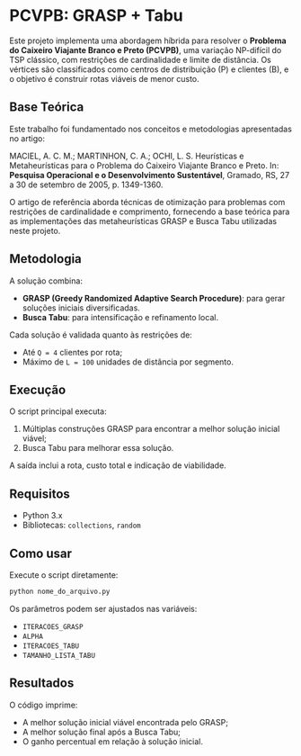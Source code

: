 # PCVPB: GRASP + Tabu

Este projeto implementa uma abordagem híbrida para resolver o **Problema do Caixeiro Viajante Branco e Preto (PCVPB)**, uma variação NP-difícil do TSP clássico, com restrições de cardinalidade e limite de distância. Os vértices são classificados como centros de distribuição (P) e clientes (B), e o objetivo é construir rotas viáveis de menor custo.

## Base Teórica
Este trabalho foi fundamentado nos conceitos e metodologias apresentadas no artigo:

MACIEL, A. C. M.; MARTINHON, C. A.; OCHI, L. S. Heurísticas e Metaheurísticas para o Problema do Caixeiro Viajante Branco e Preto. In: **Pesquisa Operacional e o Desenvolvimento Sustentável**, Gramado, RS, 27 a 30 de setembro de 2005, p. 1349-1360.

O artigo de referência aborda técnicas de otimização para problemas com restrições de cardinalidade e comprimento, fornecendo a base teórica para as implementações das metaheurísticas GRASP e Busca Tabu utilizadas neste projeto.

## Metodologia

A solução combina:

* **GRASP (Greedy Randomized Adaptive Search Procedure)**: para gerar soluções iniciais diversificadas.
* **Busca Tabu**: para intensificação e refinamento local.

Cada solução é validada quanto às restrições de:

* Até `Q = 4` clientes por rota;
* Máximo de `L = 100` unidades de distância por segmento.

## Execução

O script principal executa:

1. Múltiplas construções GRASP para encontrar a melhor solução inicial viável;
2. Busca Tabu para melhorar essa solução.

A saída inclui a rota, custo total e indicação de viabilidade.

## Requisitos

* Python 3.x
* Bibliotecas: `collections`, `random`

## Como usar

Execute o script diretamente:

```bash
python nome_do_arquivo.py
```

Os parâmetros podem ser ajustados nas variáveis:

* `ITERACOES_GRASP`
* `ALPHA`
* `ITERACOES_TABU`
* `TAMANHO_LISTA_TABU`

## Resultados

O código imprime:

* A melhor solução inicial viável encontrada pelo GRASP;
* A melhor solução final após a Busca Tabu;
* O ganho percentual em relação à solução inicial.

